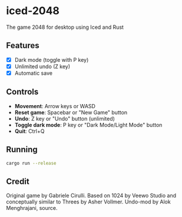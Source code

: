 # iced-2048

The game 2048 for desktop using Iced and Rust

## Features

- [x] Dark mode (toggle with P key)
- [x] Unlimited undo (Z key)
- [x] Automatic save

## Controls

- **Movement**: Arrow keys or WASD
- **Reset game**: Spacebar or "New Game" button
- **Undo**: Z key or "Undo" button (unlimited)
- **Toggle dark mode**: P key or "Dark Mode/Light Mode" button
- **Quit**: Ctrl+Q

## Running

```bash
cargo run --release
```

## Credit

Original game by Gabriele Cirulli. Based on 1024 by Veewo Studio and conceptually similar to Threes by Asher Vollmer. Undo-mod by Alok Menghrajani, source.
